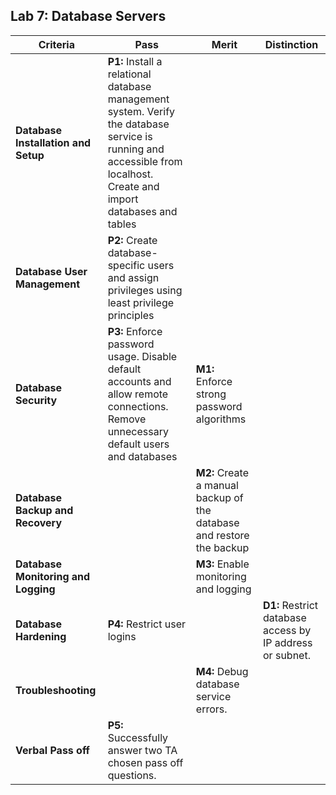 ## Lab 7: Database Servers

| **Criteria** | **Pass** | **Merit** | **Distinction** |
|------|--------------------------------------|--------------------------------------|--------------------------------------|
| **Database Installation and Setup** | **P1:** Install a relational database management system. Verify the database service is running and accessible from localhost. Create and import databases and tables | | 
| **Database User Management** | **P2:** Create database-specific users and assign privileges using least privilege principles |  |
| **Database Security** | **P3:** Enforce password usage. Disable default accounts and allow remote connections. Remove unnecessary default users and databases | **M1:** Enforce strong password algorithms | 
| **Database Backup and Recovery** | | **M2:** Create a manual backup of the database and restore the backup | |
| **Database Monitoring and Logging** | | **M3:** Enable monitoring and logging |
| **Database Hardening** | **P4:** Restrict user logins  | | **D1:** Restrict database access by IP address or subnet. | 
| **Troubleshooting** | | **M4:** Debug database service errors.  | |
| **Verbal Pass off** | **P5:** Successfully answer two TA chosen pass off questions.|